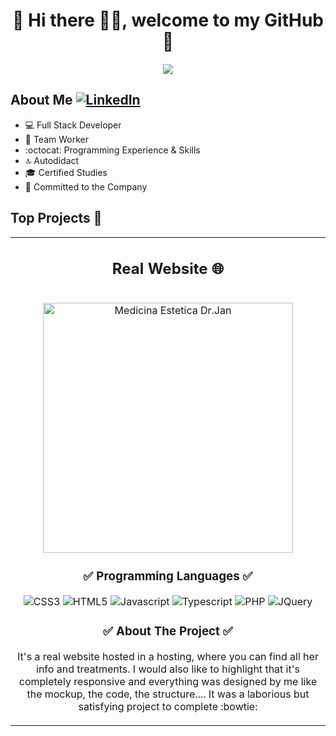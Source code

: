<div align="center">
  <h1>💾 Hi there 🙋‍♂️, welcome to my GitHub 🚀</h1>
  <img src="https://i.imgur.com/9vxIFNj.png">
</div>


## About Me [![LinkedIn](https://img.shields.io/badge/linkedin-%230077B5.svg?style=for-the-badge&logo=linkedin&logoColor=white)](https://www.linkedin.com/in/pablo-almendro-322488209)

- 💻 Full Stack Developer
- 💚 Team Worker
- :octocat: Programming Experience & Skills
- 🔝 Autodidact
- 🎓 Certified Studies
- 🛅 Committed to the Company
  
## Top Projects 🐲

<table>
  <tr>
  <td width="50%">
    <h2 align="center">Real Website 🌐</h2>
    <br>
    <div align="center">
      <a href="https://medicinaesteticadrjan.com/" target="_blank">
        <img src="https://i.imgur.com/roeGCJn.png" width="400" alt="Medicina Estetica Dr.Jan">          
      </a>
    </div>
    <div align="center">
      <h3>✅ Programming Languages ✅</h3>
        <img src="https://img.shields.io/badge/css3-%231572B6.svg?style=for-the-badge&logo=css3&logoColor=white" alt="CSS3">
        <img src="https://img.shields.io/badge/html5-%23E34F26.svg?style=for-the-badge&logo=html5&logoColor=white" alt="HTML5">
        <img src="https://img.shields.io/badge/javascript-%23323330.svg?style=for-the-badge&logo=javascript&logoColor=%23F7DF1E" alt="Javascript">
        <img src="https://img.shields.io/badge/typescript-%23007ACC.svg?style=for-the-badge&logo=typescript&logoColor=white" alt="Typescript">
        <img src="https://img.shields.io/badge/php-%23777BB4.svg?style=for-the-badge&logo=php&logoColor=white" alt="PHP">
        <img src="https://img.shields.io/badge/jquery-%230769AD.svg?style=for-the-badge&logo=jquery&logoColor=white" alt="JQuery">
      </p>
    </div>
    <div align="center">
      <h3>✅ About The Project ✅</h3>
      <p>
        It's a real website hosted in a hosting, where you can find all her info and treatments. I would also like to highlight that it's completely responsive and         everything was designed by me like the mockup, the code, the structure.... It was a laborious but satisfying project to complete :bowtie: 
      </p>
    </div>
  </td>

                                                                            
</table>                                                                                 
</div>
<br>

